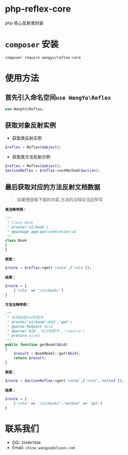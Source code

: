 # php-reflex-core
php 核心反射类封装

# `composer` 安装

```composer
composer require wangyu/reflex-core
```

# 使用方法

## 首先引入命名空间`use WangYu\Reflex`

```php
use WangYu\Reflex;
```

## 获取对象反射实例

- 获取类反射实例
```php
$reflex = Reflex($object);
```

- 获取类方法反射示例
```php
$reflex = Reflex($object);
$actionReflex = $reflex->setMethod($action);
```

## 最后获取对应的方法反射文档数据

> 如果想获取下面的内容,方法的注释应当这样写

**`类注释举例：`**
```php
/**
 * Class Book
 * @route('v1/book')
 * @package app\api\controller\v1
 */
class Book
{
}
```

**`获取：`**

```php
$route = $reflex->get('route',['rule']);
```

**`结果：`**

```php
$route = {
    ['rule' => '/v1/book/']
}
```

**`方法注释举例：`**
```php
/**
 * 查询指定bid的图书
 * @route('v1/book/:bid','get')
 * @param Request $bid
 * @param('bid','bid的图书','require')
 * @return mixed
 */
public function getBook($bid)
{
    $result = BookModel::get($bid);
    return $result;
}
```

**`获取：`**

```php
$route = $actionReflex->get('route',['rule','method']);
```

**`结果：`**

```php
$route = {
    ['rule' => '/v1/book/','method' => 'get']
}
```

# 联系我们

- QQ: `354007048` 
- Email: `china_wangyu@aliyun.com`